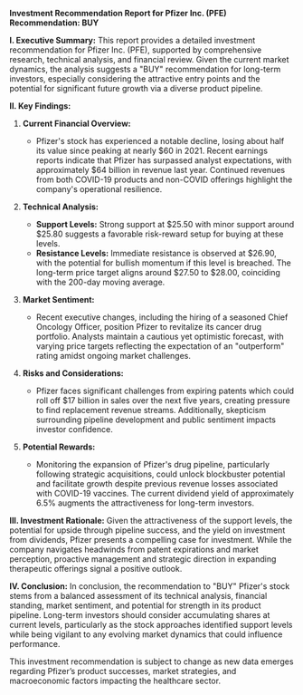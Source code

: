 **Investment Recommendation Report for Pfizer Inc. (PFE)**
**Recommendation: BUY**

**I. Executive Summary:**
This report provides a detailed investment recommendation for Pfizer Inc. (PFE), supported by comprehensive research, technical analysis, and financial review. Given the current market dynamics, the analysis suggests a "BUY" recommendation for long-term investors, especially considering the attractive entry points and the potential for significant future growth via a diverse product pipeline.

**II. Key Findings:**

1. **Current Financial Overview:**
   - Pfizer's stock has experienced a notable decline, losing about half its value since peaking at nearly $60 in 2021. Recent earnings reports indicate that Pfizer has surpassed analyst expectations, with approximately $64 billion in revenue last year. Continued revenues from both COVID-19 products and non-COVID offerings highlight the company's operational resilience.

2. **Technical Analysis:**
   - **Support Levels:** Strong support at $25.50 with minor support around $25.80 suggests a favorable risk-reward setup for buying at these levels.  
   - **Resistance Levels:** Immediate resistance is observed at $26.90, with the potential for bullish momentum if this level is breached. The long-term price target aligns around $27.50 to $28.00, coinciding with the 200-day moving average.

3. **Market Sentiment:**
   - Recent executive changes, including the hiring of a seasoned Chief Oncology Officer, position Pfizer to revitalize its cancer drug portfolio. Analysts maintain a cautious yet optimistic forecast, with varying price targets reflecting the expectation of an "outperform" rating amidst ongoing market challenges. 

4. **Risks and Considerations:**
   - Pfizer faces significant challenges from expiring patents which could roll off $17 billion in sales over the next five years, creating pressure to find replacement revenue streams. Additionally, skepticism surrounding pipeline development and public sentiment impacts investor confidence.

5. **Potential Rewards:**
   - Monitoring the expansion of Pfizer's drug pipeline, particularly following strategic acquisitions, could unlock blockbuster potential and facilitate growth despite previous revenue losses associated with COVID-19 vaccines. The current dividend yield of approximately 6.5% augments the attractiveness for long-term investors.

**III. Investment Rationale:**
Given the attractiveness of the support levels, the potential for upside through pipeline success, and the yield on investment from dividends, Pfizer presents a compelling case for investment. While the company navigates headwinds from patent expirations and market perception, proactive management and strategic direction in expanding therapeutic offerings signal a positive outlook. 

**IV. Conclusion:**
In conclusion, the recommendation to "BUY" Pfizer's stock stems from a balanced assessment of its technical analysis, financial standing, market sentiment, and potential for strength in its product pipeline. Long-term investors should consider accumulating shares at current levels, particularly as the stock approaches identified support levels while being vigilant to any evolving market dynamics that could influence performance.

This investment recommendation is subject to change as new data emerges regarding Pfizer’s product successes, market strategies, and macroeconomic factors impacting the healthcare sector.
```